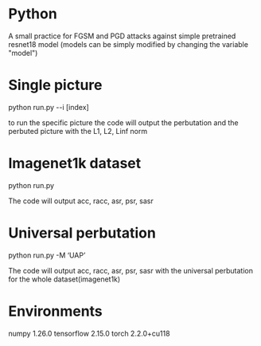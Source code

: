 # Python

A small practice for FGSM and PGD attacks against simple pretrained resnet18 model
(models can be simply modified by changing the variable "model")

# Single picture

python run.py --i [index] 

to run the specific picture
the code will output the perbutation and the perbuted picture
with the L1, L2, Linf norm

# Imagenet1k dataset

python run.py

The code will output acc, racc, asr, psr, sasr

# Universal perbutation

python run.py -M ‘UAP’

The code will output acc, racc, asr, psr, sasr
with the universal perbutation for the whole dataset(imagenet1k)

# Environments

numpy 1.26.0
tensorflow 2.15.0
torch 2.2.0+cu118


